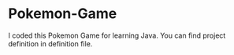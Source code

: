 # Pokemon-Game
I coded this Pokemon Game for learning Java.
You can find project definition in definition file.
